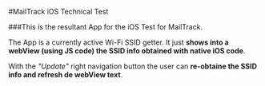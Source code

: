 #MailTrack iOS Technical Test

###This is the resultant App for the iOS Test for MailTrack.

The App is a currently active Wi-Fi SSID getter.
It just **shows into a webView (using JS code) the SSID info obtained with native iOS code**.

With the *"Update"* right navigation button the user can **re-obtaine the SSID info and refresh de webView text**.
